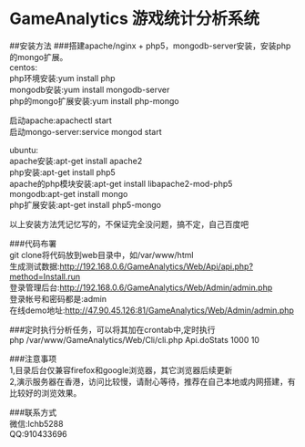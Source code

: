 # GameAnalytics 游戏统计分析系统

##安装方法
###搭建apache/nginx + php5，mongodb-server安装，安装php的mongo扩展。<br>
centos:<br>
php环境安装:yum install php<br>
mongodb安装:yum install mongodb-server<br>
php的mongo扩展安装:yum install php-mongo<br>

启动apache:apachectl start<br>
启动mongo-server:service mongod start<br>

ubuntu:<br>
apache安装:apt-get install apache2 <br>
php安装:apt-get install php5<br>
apache的php模块安装:apt-get install libapache2-mod-php5<br>
mongodb:apt-get install mongo<br>
php扩展安装:apt-get install php5-mongo<br>

以上安装方法凭记忆写的，不保证完全没问题，搞不定，自己百度吧<br>

###代码布署<br>
git clone将代码放到web目录中，如/var/www/html<br>
生成测试数据:http://192.168.0.6/GameAnalytics/Web/Api/api.php?method=Install.run<br>
登录管理后台:http://192.168.0.6/GameAnalytics/Web/Admin/admin.php<br>
登录帐号和密码都是:admin<br>
在线demo地址:http://47.90.45.126:81/GameAnalytics/Web/Admin/admin.php<br>

###定时执行分析任务，可以将其加在crontab中,定时执行<br>
php /var/www/GameAnalytics/Web/Cli/cli.php Api.doStats 1000 10

###注意事项<br>
1,目录后台仅兼容firefox和google浏览器，其它浏览器后续更新<br>
2,演示服务器在香港，访问比较慢，请耐心等待，推荐在自己本地或内网搭建，有比较好的浏览效果。

###联系方式<br>
微信:lchb5288<br>
QQ:910433696<br>


